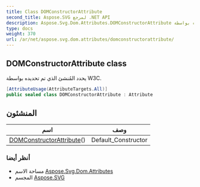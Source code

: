 ```yaml
---
title: Class DOMConstructorAttribute
second_title: Aspose.SVG لمرجع .NET API
description: Aspose.Svg.Dom.Attributes.DOMConstructorAttribute فصل. يحدد المُنشئ الذي تم تحديده بواسطة W3C.
type: docs
weight: 370
url: /ar/net/aspose.svg.dom.attributes/domconstructorattribute/
---
```

## DOMConstructorAttribute class

يحدد المُنشئ الذي تم تحديده بواسطة W3C.

```csharp
[AttributeUsage(AttributeTargets.All)]
public sealed class DOMConstructorAttribute : Attribute
```

## المنشئون

| اسم | وصف |
| --- | --- |
| [DOMConstructorAttribute](domconstructorattribute/)() | Default_Constructor |

### أنظر أيضا

* مساحة الاسم [Aspose.Svg.Dom.Attributes](../../aspose.svg.dom.attributes/)
* المجسم [Aspose.SVG](../../)


